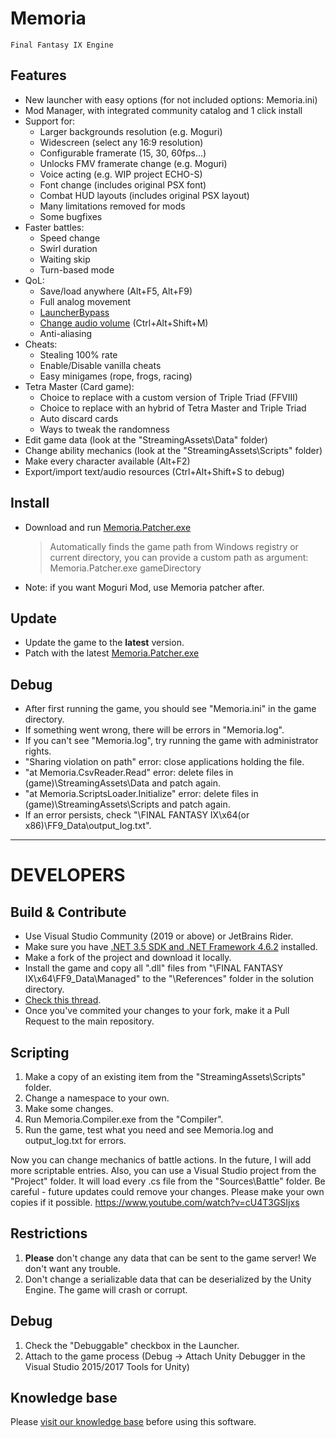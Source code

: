 # Memoria 
    Final Fantasy IX Engine


## Features

- New launcher with easy options (for not included options: Memoria.ini)
- Mod Manager, with integrated community catalog and 1 click install
- Support for:
    - Larger backgrounds resolution (e.g. Moguri)
    - Widescreen (select any 16:9 resolution)
    - Configurable framerate (15, 30, 60fps...)
    - Unlocks FMV framerate change (e.g. Moguri)
    - Voice acting (e.g. WIP project ECHO-S)
    - Font change (includes original PSX font)
    - Combat HUD layouts (includes original PSX layout)
    - Many limitations removed for mods
    - Some bugfixes
- Faster battles:
    - Speed change
    - Swirl duration
    - Waiting skip
    - Turn-based mode
- QoL:
    - Save/load anywhere (Alt+F5, Alt+F9)
    - Full analog movement
    - [LauncherBypass](https://github.com/Albeoris/Memoria/issues/70#issuecomment-626077188)
    - [Change audio volume](https://github.com/Albeoris/Memoria/issues/36#issuecomment-626098739) (Ctrl+Alt+Shift+M)
    - Anti-aliasing
- Cheats:
    - Stealing 100% rate
    - Enable/Disable vanilla cheats
    - Easy minigames (rope, frogs, racing)
- Tetra Master (Card game):
    - Choice to replace with a custom version of Triple Triad (FFVIII)
    - Choice to replace with an hybrid of Tetra Master and Triple Triad
    - Auto discard cards
    - Ways to tweak the randomness
- Edit game data (look at the "StreamingAssets\Data" folder)
- Change ability mechanics (look at the "StreamingAssets\Scripts" folder)
- Make every character available (Alt+F2)
- Export/import text/audio resources (Ctrl+Alt+Shift+S to debug)


## Install
- Download and run [Memoria.Patcher.exe](https://github.com/Albeoris/Memoria/releases/)

    > Automatically finds the game path from Windows registry or current directory, you can provide a custom path as argument:
    > Memoria.Patcher.exe gameDirectory
- Note: if you want Moguri Mod, use Memoria patcher after.


## Update

- Update the game to the **latest** version.
- Patch with the latest [Memoria.Patcher.exe](https://github.com/Albeoris/Memoria/releases/)


## Debug
- After first running the game, you should see "Memoria.ini" in the game directory.
- If something went wrong, there will be errors in "Memoria.log".
- If you can't see "Memoria.log", try running the game with administrator rights.
- "Sharing violation on path" error: close applications holding the file.
- "at Memoria.CsvReader.Read" error: delete files in (game)\StreamingAssets\Data and patch again.
- "at Memoria.ScriptsLoader.Initialize" error: delete files in (game)\StreamingAssets\Scripts and patch again.
- If an error persists, check "\FINAL FANTASY IX\x64(or x86)\FF9_Data\output_log.txt".


-----


# DEVELOPERS


## Build & Contribute
- Use Visual Studio Community (2019 or above) or JetBrains Rider.
- Make sure you have [.NET 3.5 SDK and .NET Framework 4.6.2](https://dotnet.microsoft.com/en-us/download/visual-studio-sdks?cid=getdotnetsdk) installed.
- Make a fork of the project and download it locally.
- Install the game and copy all ".dll" files from "\FINAL FANTASY IX\x64\FF9_Data\Managed" to the "\References" folder in the solution directory.
- [Check this thread](https://github.com/Albeoris/Memoria/discussions/274).
- Once you've commited your changes to your fork, make it a Pull Request to the main repository.


## Scripting
1. Make a copy of an existing item from the "StreamingAssets\Scripts" folder.
2. Change a namespace to your own.
3. Make some changes.
4. Run Memoria.Compiler.exe from the "Compiler".
5. Run the game, test what you need and see Memoria.log and output_log.txt for errors.

Now you can change mechanics of battle actions. In the future, I will add more scriptable entries.
Also, you can use a Visual Studio project from the "Project" folder. It will load every .cs file from the "Sources\Battle" folder.
Be careful - future updates could remove your changes. Please make your own copies if it possible.
https://www.youtube.com/watch?v=cU4T3GSIjxs


## Restrictions
1. **Please** don't change any data that can be sent to the game server! We don't want any trouble.
2. Don't change a serializable data that can be deserialized by the Unity Engine. The game will crash or corrupt.


## Debug
1. Check the "Debuggable" checkbox in the Launcher.
2. Attach to the game process (Debug -> Attach Unity Debugger in the Visual Studio 2015/2017 Tools for Unity)


## Knowledge base
Please [visit our knowledge base](../../wiki#knowledge-base) before using this software.
